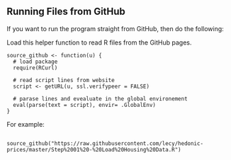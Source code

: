 ## Running Files from GitHub

If you want to run the program straight from GitHub, then do the following:

Load this helper function to read R files from the GitHub pages.

~~~{r}
source_github <- function(u) {
  # load package
  require(RCurl)
 
  # read script lines from website
  script <- getURL(u, ssl.verifypeer = FALSE)
 
  # parase lines and evealuate in the global environement
  eval(parse(text = script), envir= .GlobalEnv)
}
~~~

For example:

~~~{r}

source_github("https://raw.githubusercontent.com/lecy/hedonic-prices/master/Step%2001%20-%20Load%20Housing%20Data.R")

~~~